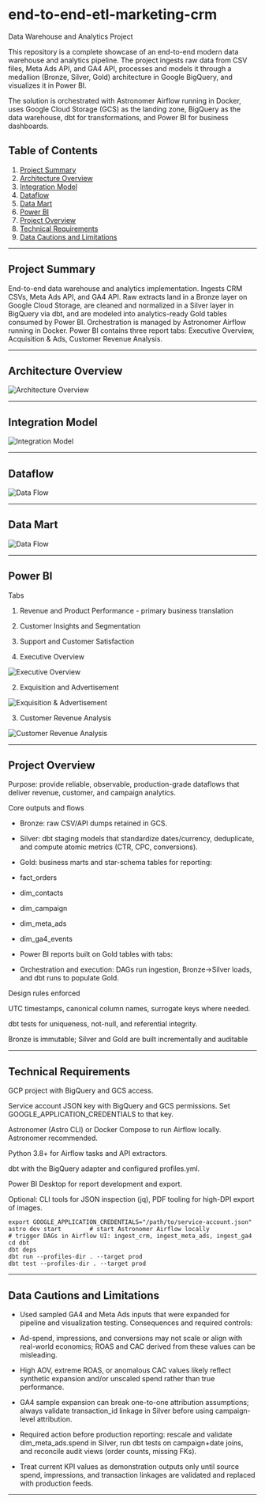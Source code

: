 # end-to-end-etl-marketing-crm


Data Warehouse and Analytics Project

This repository is a complete showcase of an end-to-end modern data warehouse and analytics pipeline. The project ingests raw data from CSV files, Meta Ads API, and GA4 API, processes and models it through a medallion (Bronze, Silver, Gold) architecture in Google BigQuery, and visualizes it in Power BI.

The solution is orchestrated with Astronomer Airflow running in Docker, uses Google Cloud Storage (GCS) as the landing zone, BigQuery as the data warehouse, dbt for transformations, and Power BI for business dashboards.



## Table of Contents

1. [Project Summary](#project-summary)
2. [Architecture Overview](#architecture-overview)
3. [Integration Model](#integration-model)
4. [Dataflow](#data-flow)
5. [Data Mart](#data-mart)
6. [Power BI](#power-bi)
7. [Project Overview](#project-overview)
8. [Technical Requirements](#immediate-priorities)
9. [Data Cautions and Limitations](#data-cautions-and-limitations)

---

## Project Summary
End-to-end data warehouse and analytics implementation. Ingests CRM CSVs, Meta Ads API, and GA4 API. Raw extracts land in a Bronze layer on Google Cloud Storage, are cleaned and normalized in a Silver layer in BigQuery via dbt, and are modeled into analytics-ready Gold tables consumed by Power BI. Orchestration is managed by Astronomer Airflow running in Docker. Power BI contains three report tabs: Executive Overview, Acquisition & Ads, Customer Revenue Analysis. 

---

## Architecture Overview


![Architecture Overview](docs/screenshots/Data%20Architecture.png)



---

## Integration Model 



![Integration Model ](docs/screenshots/Integration%20Model.png)




---

## Dataflow

![Data Flow ](docs/screenshots/DWH_Dataflow.png)

---

## Data Mart
![Data Flow ](docs/screenshots/data_marts.png)

---

## Power BI 

Tabs

1. Revenue and Product Performance - primary business translation
2. Customer Insights and Segmentation
3. Support and Customer Satisfaction

1. Executive Overview

![Executive Overview](docs/screenshots/executive_overview_tab1.png)

2. Exquisition and Advertisement

![Exquisition & Advertisement](docs/screenshots/exquisition_ads_tab2.png)

3. Customer Revenue Analysis

![Customer Revenue Analysis](docs/screenshots/customer_revenue_analysis_tab3.png)


---

## Project Overview
Purpose: provide reliable, observable, production-grade dataflows that deliver revenue, customer, and campaign analytics.

Core outputs and flows

* Bronze: raw CSV/API dumps retained in GCS.

* Silver: dbt staging models that standardize dates/currency, deduplicate, and compute atomic metrics (CTR, CPC, conversions).

* Gold: business marts and star-schema tables for reporting:

- fact_orders

- dim_contacts

- dim_campaign

- dim_meta_ads

- dim_ga4_events

- Power BI reports built on Gold tables with tabs:

* Orchestration and execution: DAGs run ingestion, Bronze→Silver loads, and dbt runs to populate Gold.

Design rules enforced

UTC timestamps, canonical column names, surrogate keys where needed.

dbt tests for uniqueness, not-null, and referential integrity.

Bronze is immutable; Silver and Gold are built incrementally and auditable

---

## Technical Requirements

GCP project with BigQuery and GCS access.

Service account JSON key with BigQuery and GCS permissions. Set GOOGLE_APPLICATION_CREDENTIALS to that key.

Astronomer (Astro CLI) or Docker Compose to run Airflow locally. Astronomer recommended.

Python 3.8+ for Airflow tasks and API extractors.

dbt with the BigQuery adapter and configured profiles.yml.

Power BI Desktop for report development and export.

Optional: CLI tools for JSON inspection (jq), PDF tooling for high-DPI export of images.


```
export GOOGLE_APPLICATION_CREDENTIALS="/path/to/service-account.json"
astro dev start        # start Astronomer Airflow locally
# trigger DAGs in Airflow UI: ingest_crm, ingest_meta_ads, ingest_ga4
cd dbt
dbt deps
dbt run --profiles-dir . --target prod
dbt test --profiles-dir . --target prod
```

---

## Data Cautions and Limitations

* Used sampled GA4 and Meta Ads inputs that were expanded for pipeline and visualization testing. Consequences and required controls:

* Ad-spend, impressions, and conversions may not scale or align with real-world economics; ROAS and CAC derived from these values can be misleading.

* High AOV, extreme ROAS, or anomalous CAC values likely reflect synthetic expansion and/or unscaled spend rather than true performance.

* GA4 sample expansion can break one-to-one attribution assumptions; always validate transaction_id linkage in Silver before using campaign-level attribution.

* Required action before production reporting: rescale and validate dim_meta_ads.spend in Silver, run dbt tests on campaign+date joins, and reconcile audit views (order counts, missing FKs).
* Treat current KPI values as demonstration outputs only until source spend, impressions, and transaction linkages are validated and replaced with production feeds.
---



